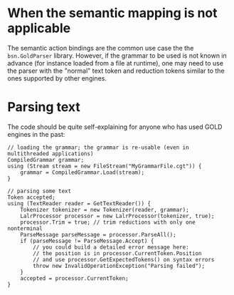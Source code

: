 # When the semantic mapping is not applicable #

The semantic action bindings are the common use case the the `bsn.GoldParser` library. However, if the grammar to be used is not known in advance (for instance loaded from a file at runtime), one may need to use the parser with the "normal" text token and reduction tokens similar to the ones supported by other engines.

# Parsing text #

The code should be quite self-explaining for anyone who has used GOLD engines in the past:
```
// loading the grammar; the grammar is re-usable (even in multithreaded applications)
CompiledGrammar grammar;
using (Stream stream = new FileStream("MyGrammarFile.cgt")) {
	grammar = CompiledGrammar.Load(stream);
}

// parsing some text
Token accepted;
using (TextReader reader = GetTextReader()) {
	Tokenizer tokenizer = new Tokenizer(reader, grammar);
	LalrProcessor processor = new LalrProcessor(tokenizer, true);
	processor.Trim = true; // trim reductions with only one nonterminal
	ParseMessage parseMessage = processor.ParseAll();
	if (parseMessage != ParseMessage.Accept) {
		// you could build a detailed error message here:
		// the position is in processor.CurrentToken.Position
		// and use processor.GetExpectedTokens() on syntax errors
		throw new InvalidOperationException("Parsing failed");
	}
	accepted = processor.CurrentToken;
}
```